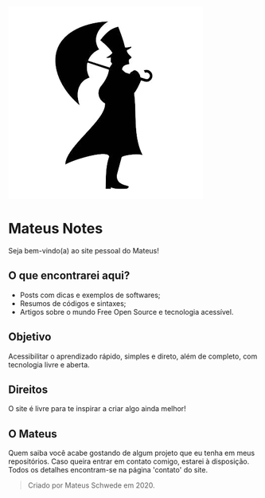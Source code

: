 ![Logo](anexos/icons/logoCircle64.png)
# Mateus Notes
Seja bem-vindo(a) ao site pessoal do Mateus!

## O que encontrarei aqui?
- Posts com dicas e exemplos de softwares;
- Resumos de códigos e sintaxes;
- Artigos sobre o mundo Free Open Source e tecnologia acessível.

## Objetivo
Acessibilitar o aprendizado rápido, simples e direto, além de completo, com tecnologia livre e aberta.

## Direitos
O site é livre para te inspirar a criar algo ainda melhor!

## O Mateus
Quem saiba você acabe gostando de algum projeto que eu tenha em meus repositórios. Caso queira entrar em contato comigo, estarei à disposição. Todos os detalhes encontram-se na página 'contato' do site.

> Criado por Mateus Schwede em 2020.